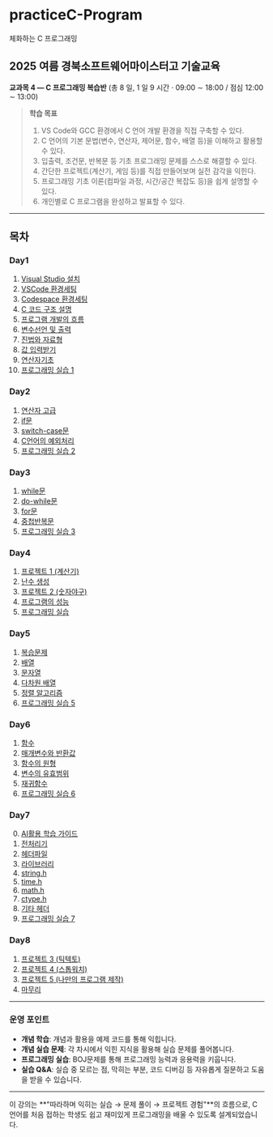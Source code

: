 # practiceC-Program
체화하는 C 프로그래밍

## 2025 여름 경북소프트웨어마이스터고 기술교육

**교과목 4 ― C 프로그래밍 복습반** (총 8 일, 1 일 9 시간 · 09:00 ∼ 18:00 / 점심 12:00 ∼ 13:00)

> **학습 목표**
>
> 1. VS Code와 GCC 환경에서 C 언어 개발 환경을 직접 구축할 수 있다.
> 2. C 언어의 기본 문법(변수, 연산자, 제어문, 함수, 배열 등)을 이해하고 활용할 수 있다.
> 3. 입출력, 조건문, 반복문 등 기초 프로그래밍 문제를 스스로 해결할 수 있다.
> 4. 간단한 프로젝트(계산기, 게임 등)를 직접 만들어보며 실전 감각을 익힌다.
> 5. 프로그래밍 기초 이론(컴파일 과정, 시간/공간 복잡도 등)을 쉽게 설명할 수 있다.
> 6. 개인별로 C 프로그램을 완성하고 발표할 수 있다.

---

## 목차
### Day1
1. [Visual Studio 설치](day1/1_VisualStudio설치.md)
2. [VSCode 환경세팅](day1/2_VSCode환경세팅.md)
3. [Codespace 환경세팅](day1/3_codespace환경세팅.md)
4. [C 코드 구조 설명](day1/4_c코드%20구조%20설명.md)
5. [프로그램 개발의 흐름](day1/5_프로그램%20개발의%20흐름.md)
6. [변수선언 및 출력](day1/6_변수선언%20및%20출력.md)
7. [진법와 자료형](day1/7_진법와%20자료형.md)
8. [값 입력받기](day1/8_값%20입력받기.md)
9. [연산자기초](day1/9_연산자기초.md)
10. [프로그래밍 실습 1](day1/10_프로그래밍%20실습%201.md)

### Day2
1. [연산자 고급](day2/1_연산자고급.md)
2. [if문](day2/2_if문.md)
3. [switch-case문](day2/3_switch%20case문.md)
4. [C언어의 예외처리](day2/4_C언어의%20예외처리.md)
5. [프로그래밍 실습 2](day2/5_프로그래밍%20실습%202.md)

### Day3
1. [while문](day3/1_while문.md)
2. [do-while문](day3/2_do%20while문.md)
3. [for문](day3/3_for문.md)
4. [중첩반복문](day3/4_중첩반복문.md)
5. [프로그래밍 실습 3](day3/5_프로그래밍%20실습%203.md)

### Day4
1. [프로젝트 1 (계산기)](day4/1_계산기%20프로젝트.md)
2. [난수 생성](day4/2_난수생성.md)
3. [프로젝트 2 (숫자야구)](day4/3_숫자야구%20프로젝트.md)
4. [프로그램의 성능](day4/4_프로그램의%20성능.md)
5. [프로그래밍 실습](day4/5_프로그래밍%20실습.md)

### Day5
1. [복습문제](day5/1_복습문제.md)
2. [배열](day5/2_배열.md)
3. [문자열](day5/3_문자열.md)
4. [다차원 배열](day5/4_다차원%20배열.md)
5. [정렬 알고리즘](day5/5_정렬%20알고리즘.md)
6. [프로그래밍 실습 5](day5/6_프로그래밍%20실습%205.md)

### Day6
1. [함수](day6/1_함수.md)
2. [매개변수와 반환값](day6/2_매개변수와%20반환값.md)
3. [함수의 원형](day6/3_함수의%20원형.md)
4. [변수의 유효범위](day6/4_변수의%20유효범위.md)
5. [재귀함수](day6/5_재귀함수.md)
6. [프로그래밍 실습 6](day6/6_프로그래밍%20실습%206.md)

### Day7
0. [AI활용 학습 가이드](https://github.com/haedalprogramming/learningWithAi)
1. [전처리기](day7/1_전처리기.md)
2. [헤더파일](day7/2_헤더파일.md)
3. [라이브러리](day7/3_라이브러리.md)
4. [string.h](day7/4_string.md)
5. [time.h](day7/5_time.md)
6. [math.h](day7/6_math.md)
7. [ctype.h](day7/7_ctype.md)
8. [기타 헤더](day7/8_기타%20헤더.md)
9. [프로그래밍 실습 7](day7/9_프로그래밍%20실습%207.md)

### Day8
1. [프로젝트 3 (틱텍토)](day8/1_틱텍토%20프로젝트.md)
2. [프로젝트 4 (스톱워치)](day8/2_스톱워치%20프로젝트.md)
3. [프로젝트 5 (나만의 프로그램 제작)](day8/3_나만의%20프로그램%20제작.md)
4. [마무리](day8/4_마무리.md)

---

### 운영 포인트

* **개념 학습**: 개념과 활용을 예제 코드를 통해 익힙니다.
* **개념 실습 문제**: 각 차시에서 익힌 지식을 활용해 실습 문제를 풀어봅니다.
* **프로그래밍 실습**: BOJ문제를 통해 프로그래밍 능력과 응용력을 키웁니다.
* **실습 Q&A**: 실습 중 모르는 점, 막히는 부분, 코드 디버깅 등 자유롭게 질문하고 도움을 받을 수 있습니다.

---

이 강의는 **"따라하며 익히는 실습 → 문제 풀이 → 프로젝트 경험"**의 흐름으로, C 언어를 처음 접하는 학생도 쉽고 재미있게 프로그래밍을 배울 수 있도록 설계되었습니다.
